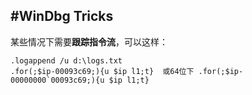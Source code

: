 #WinDbg Tricks
--------------------------------

某些情况下需要**跟踪指令流**，可以这样：
```
.logappend /u d:\logs.txt
.for(;$ip-00093c69;){u $ip l1;t}  或64位下 .for(;$ip-00000000`00093c69;){u $ip l1;t}
```
